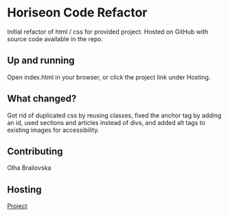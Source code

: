 # Horiseon Code Refactor

Initial refactor of html / css for provided project. Hosted on GitHub with source code available in the repo.

## Up and running

Open index.html in your browser, or click the project link under Hosting.

## What changed?

Got rid of duplicated css by reusing classes, fixed the anchor tag by adding an id, used sections and articles instead of divs, and added alt tags to existing images for accessibility.

## Contributing

Olha Brailovska

## Hosting

[Project](https://choosealicense.com/licenses/mit/)
